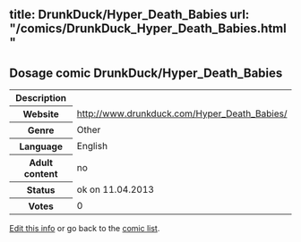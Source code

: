 title: DrunkDuck/Hyper_Death_Babies
url: "/comics/DrunkDuck_Hyper_Death_Babies.html"
---
Dosage comic DrunkDuck/Hyper_Death_Babies
-----------------------------------------

<table class="comicinfo">
<tr>
<th>Description</th><td></td>
</tr>
<tr>
<th>Website</th><td><a href="http://www.drunkduck.com/Hyper_Death_Babies/">http://www.drunkduck.com/Hyper_Death_Babies/</a></td>
</tr>
<tr>
<th>Genre</th><td>Other</td>
</tr>
<tr>
<th>Language</th><td>English</td>
</tr>
<tr>
<th>Adult content</th><td>no</td>
</tr>
<tr>
<th>Status</th><td>ok on 11.04.2013</td>
</tr>
<tr>
<th>Votes</th><td>0</div></td>
</tr>
</table>

[Edit this info](/comics/DrunkDuck_Hyper_Death_Babies_edit.html) or go back to the [comic list](../comic-index.html).
